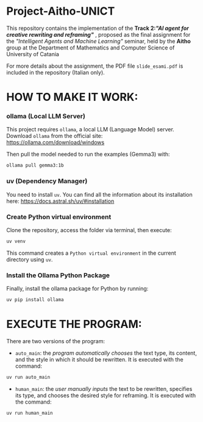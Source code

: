 # Project-Aitho-UNICT

This repository contains the implementation of the **Track 2:*"AI agent for creative rewriting and reframing"*** , proposed as the final assignment for the *"Intelligent Agents and Machine Learning"* seminar, held by the **Aitho** group at the Department of Mathematics and Computer Science of University of Catania

For more details about the assignment, the PDF file `slide_esami.pdf` is included in the repository (Italian only).

# HOW TO MAKE IT WORK:

### ollama (Local LLM Server)

This project requires `ollama`, a local LLM (Language Model) server. 
Download `ollama` from the official site:
https://ollama.com/download/windows

Then pull the model needed to run the examples (Gemma3) with:

```sh
ollama pull gemma3:1b
```

### uv (Dependency Manager)

You need to install `uv`. You can find all the information about its installation here: https://docs.astral.sh/uv/#installation

### Create Python virtual environment

Clone the repository, access the folder via terminal, then execute:

```sh
uv venv
```

This command creates a `Python virtual environment` in the current directory using `uv`.

### Install the Ollama Python Package

Finally, install the ollama package for Python by running:

```sh
uv pip install ollama
``` 

# EXECUTE THE PROGRAM:

There are two versions of the program:

- `auto_main`: the *program automatically chooses* the text type, its content, and the style in which it should be rewritten. It is executed with the command:

```sh
uv run auto_main
``` 

- `human_main`: the *user manually inputs* the text to be rewritten, specifies its type, and chooses the desired style for reframing. It is executed with the command:

```sh
uv run human_main
```

